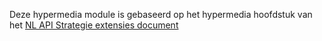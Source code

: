 Deze hypermedia module is gebaseerd op het hypermedia hoofdstuk van het [NL API Strategie extensies document](https://docs.geostandaarden.nl/api/API-Strategie-ext/#hypermedia)

